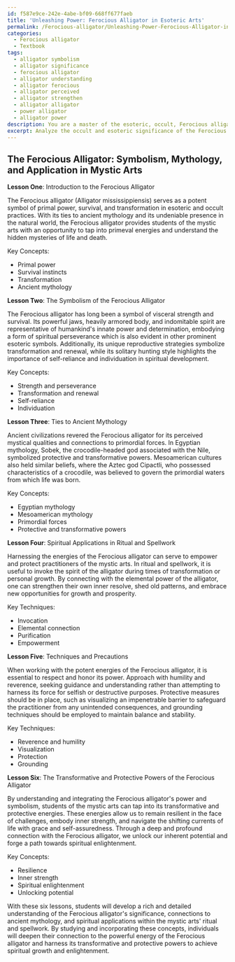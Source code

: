 ```yaml
---
id: f587e9ce-242e-4abe-bf09-668ff677faeb
title: 'Unleashing Power: Ferocious Alligator in Esoteric Arts'
permalink: /Ferocious-alligator/Unleashing-Power-Ferocious-Alligator-in-Esoteric-Arts/
categories:
  - Ferocious alligator
  - Textbook
tags:
  - alligator symbolism
  - alligator significance
  - ferocious alligator
  - alligator understanding
  - alligator ferocious
  - alligator perceived
  - alligator strengthen
  - alligator alligator
  - power alligator
  - alligator power
description: You are a master of the esoteric, occult, Ferocious alligator and education, you have written many textbooks on the subject in ways that provide students with rich and deep understanding of the subject. You are being asked to write textbook-like sections on a topic and you do it with full context, explainability, and reliability in accuracy to the true facts of the topic at hand, in a textbook style that a student would easily be able to learn from, in a rich, engaging, and contextual way. Always include relevant context (such as formulas and history), related concepts, and in a way that someone can gain deep insights from.
excerpt: Analyze the occult and esoteric significance of the Ferocious alligator, providing insights for students of the mystic arts. Write a lesson plan, diving into the symbolism, ties to ancient mythology, and its spiritual applications in ritual and spellwork. Discuss the techniques and precautions one must take while working with the energies of the Ferocious alligator and explain the transformative and protective powers associated with it.
---
```


## The Ferocious Alligator: Symbolism, Mythology, and Application in Mystic Arts

**Lesson One**: Introduction to the Ferocious Alligator

The Ferocious alligator (Alligator mississippiensis) serves as a potent symbol of primal power, survival, and transformation in esoteric and occult practices. With its ties to ancient mythology and its undeniable presence in the natural world, the Ferocious alligator provides students of the mystic arts with an opportunity to tap into primeval energies and understand the hidden mysteries of life and death.

Key Concepts:
- Primal power
- Survival instincts
- Transformation
- Ancient mythology

**Lesson Two**: The Symbolism of the Ferocious Alligator

The Ferocious alligator has long been a symbol of visceral strength and survival. Its powerful jaws, heavily armored body, and indomitable spirit are representative of humankind's innate power and determination, embodying a form of spiritual perseverance which is also evident in other prominent esoteric symbols. Additionally, its unique reproductive strategies symbolize transformation and renewal, while its solitary hunting style highlights the importance of self-reliance and individuation in spiritual development.

Key Concepts:
- Strength and perseverance
- Transformation and renewal
- Self-reliance
- Individuation

**Lesson Three**: Ties to Ancient Mythology

Ancient civilizations revered the Ferocious alligator for its perceived mystical qualities and connections to primordial forces. In Egyptian mythology, Sobek, the crocodile-headed god associated with the Nile, symbolized protective and transformative powers. Mesoamerican cultures also held similar beliefs, where the Aztec god Cipactli, who possessed characteristics of a crocodile, was believed to govern the primordial waters from which life was born.

Key Concepts:
- Egyptian mythology
- Mesoamerican mythology
- Primordial forces
- Protective and transformative powers

**Lesson Four**: Spiritual Applications in Ritual and Spellwork

Harnessing the energies of the Ferocious alligator can serve to empower and protect practitioners of the mystic arts. In ritual and spellwork, it is useful to invoke the spirit of the alligator during times of transformation or personal growth. By connecting with the elemental power of the alligator, one can strengthen their own inner resolve, shed old patterns, and embrace new opportunities for growth and prosperity.

Key Techniques:
- Invocation
- Elemental connection
- Purification
- Empowerment

**Lesson Five**: Techniques and Precautions

When working with the potent energies of the Ferocious alligator, it is essential to respect and honor its power. Approach with humility and reverence, seeking guidance and understanding rather than attempting to harness its force for selfish or destructive purposes. Protective measures should be in place, such as visualizing an impenetrable barrier to safeguard the practitioner from any unintended consequences, and grounding techniques should be employed to maintain balance and stability.

Key Techniques:
- Reverence and humility
- Visualization
- Protection
- Grounding

**Lesson Six**: The Transformative and Protective Powers of the Ferocious Alligator

By understanding and integrating the Ferocious alligator's power and symbolism, students of the mystic arts can tap into its transformative and protective energies. These energies allow us to remain resilient in the face of challenges, embody inner strength, and navigate the shifting currents of life with grace and self-assuredness. Through a deep and profound connection with the Ferocious alligator, we unlock our inherent potential and forge a path towards spiritual enlightenment.

Key Concepts:
- Resilience
- Inner strength
- Spiritual enlightenment
- Unlocking potential

With these six lessons, students will develop a rich and detailed understanding of the Ferocious alligator's significance, connections to ancient mythology, and spiritual applications within the mystic arts' ritual and spellwork. By studying and incorporating these concepts, individuals will deepen their connection to the powerful energy of the Ferocious alligator and harness its transformative and protective powers to achieve spiritual growth and enlightenment.
